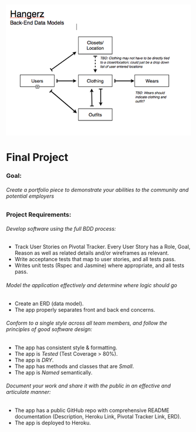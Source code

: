 
![SCREENSHOT](ERD.png "Hangerz ERD")










# Final Project

### Goal:

###### Create a portfolio piece to demonstrate your abilities to the community and potential employers

### Project Requirements:

###### Develop software using the full BDD process:

* Track User Stories on Pivotal Tracker. Every User Story has a Role, Goal, Reason as well as related details and/or wireframes as relevant.
* Write acceptance tests that map to user stories, and all tests pass.
* Writes unit tests (Rspec and Jasmine) where appropriate, and all tests pass.

###### Model the application effectively and determine where logic should go

* Create an ERD (data model).
* The app properly separates front and back end concerns.

###### Conform to a single style across all team members, and follow the principles of good software design:

* The app has consistent style & formatting.
* The app is *Tested* (Test Coverage > 80%).
* The app is *DRY*.
* The app has methods and classes that are *Small*.
* The app is *Named* semantically.

###### Document your work and share it with the public in an effective and articulate manner:

* The app has a public GitHub repo with comprehensive README documentation (Description, Heroku Link, Pivotal Tracker Link, ERD).
* The app is deployed to Heroku.
